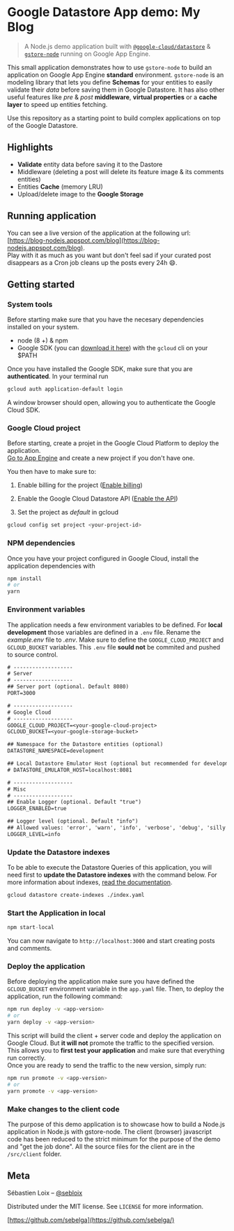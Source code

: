 # Google Datastore App demo: My Blog

> A Node.js demo application built with [`@google-cloud/datastore`](https://github.com/googleapis/nodejs-datastore) & [`gstore-node`](https://github.com/sebelga/gstore-node) running on Google App Engine.

This small application demonstrates how to use `gstore-node` to build an application on Google App Engine **standard** environment. `gstore-node` is an modeling library that lets you define **Schemas** for your entities to easily validate their _data_ before saving them in Google Datastore. It has also other useful features like _pre_ & _post_ **middleware**, **virtual properties** or a **cache layer** to speed up entities fetching.

Use this repository as a starting point to build complex applications on top of the Google Datastore.

## Highlights

- **Validate** entity data before saving it to the Dastore
- Middleware (deleting a post will delete its feature image & its comments entities)
- Entities **Cache** (memory LRU)
- Upload/delete image to the **Google Storage**

## Running application

You can see a live version of the application at the following url: [https://blog-nodejs.appspot.com/blog](https://blog-nodejs.appspot.com/blog).  
Play with it as much as you want but don't feel sad if your curated post disappears as a Cron job cleans up the posts every 24h :smile:.

## Getting started

### System tools

Before starting make sure that you have the necesary dependencies installed on your system.

- node (8 +) & npm
- Google SDK (you can [download it here](https://cloud.google.com/sdk/downloads)) with the `gcloud` cli on your $PATH

Once you have installed the Google SDK, make sure that you are **authenticated**. In your terminal run

```sh
gcloud auth application-default login
```

A window browser should open, allowing you to authenticate the Google Cloud SDK.

### Google Cloud project

Before starting, create a projet in the Google Cloud Platform to deploy the application.  
[Go to App Engine](https://console.cloud.google.com/projectselector/appengine/create) and create a new project if you don't have one.

You then have to make sure to:

1.  Enable billing for the project ([Enable billing](https://cloud.google.com/billing/docs/how-to/modify-project?visit_id=1-636516267130301291-4124238769&rd=1#enable-billing))

2.  Enable the Google Cloud Datastore API ([Enable the API](https://console.cloud.google.com/flows/enableapi?apiid=datastore.googleapis.com))

3.  Set the project as _default_ in gcloud

```sh
gcloud config set project <your-project-id>
```

### NPM dependencies

Once you have your project configured in Google Cloud, install the application dependencies with

```sh
npm install
# or
yarn
```

### Environment variables

The application needs a few environment variables to be defined. For **local development** those variables are defined in a `.env` file. Rename the _example.env_ file to _.env_. Make sure to define the `GOOGLE_CLOUD_PROJECT` and `GCLOUD_BUCKET` variables. This `.env` file **sould not** be commited and pushed to source control.

```txt
# -------------------
# Server
# -------------------
## Server port (optional. Default 8080)
PORT=3000

# -------------------
# Google Cloud
# -------------------
GOOGLE_CLOUD_PROJECT=<your-google-cloud-project>
GCLOUD_BUCKET=<your-google-storage-bucket>

## Namespace for the Datastore entities (optional)
DATASTORE_NAMESPACE=development

## Local Datastore Emulator Host (optional but recommended for development)
# DATASTORE_EMULATOR_HOST=localhost:8081

# -------------------
# Misc
# -------------------
## Enable Logger (optional. Default "true")
LOGGER_ENABLED=true

## Logger level (optional. Default "info")
## Allowed values: 'error', 'warn', 'info', 'verbose', 'debug', 'silly'
LOGGER_LEVEL=info
```

### Update the Datastore indexes

To be able to execute the Datastore Queries of this application, you will need first to **update the Datastore indexes** with the command below. For more information about indexes, [read the documentation](https://cloud.google.com/appengine/docs/flexible/nodejs/configuring-datastore-indexes-with-index-yaml).

```sh
gcloud datastore create-indexes ./index.yaml
```

### Start the Application in local

```js
npm start-local
```

You can now navigate to `http://localhost:3000` and start creating posts and comments.

### Deploy the application

Before deploying the application make sure you have defined the `GCLOUD_BUCKET` environment variable in the `app.yaml` file. Then, to deploy the application, run the following command:

```sh
npm run deploy -v <app-version>
# or
yarn deploy -v <app-version>
```

This script will build the client + server code and deploy the application on Google Cloud. But **it will not** promote the traffic to the specified version. This allows you to **first test your application** and make sure that everything run correctly.  
Once you are ready to send the traffic to the new version, simply run:

```sh
npm run promote -v <app-version>
# or
yarn promote -v <app-version>
```

### Make changes to the client code

The purpose of this demo application is to showcase how to build a Node.js application in Node.js with gstore-node. The client (browser) javascript code has been reduced to the strict minimum for the purpose of the demo and "get the job done". All the source files for the client are in the `/src/client` folder.

## Meta

Sébastien Loix – [@sebloix](https://twitter.com/sebloix)

Distributed under the MIT license. See `LICENSE` for more information.

[https://github.com/sebelga](https://github.com/sebelga/)
